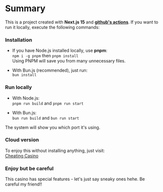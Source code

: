 # Summary

This is a project created with **Next.js 15** and **[github's actions](https://github.com/sonickseven/casino-cheat/actions)**. If you want to run it locally, execute the following commands:

### Installation

- If you have Node.js installed locally, use **pnpm**:  
  `npm i -g pnpm` then `pnpm install`  
  Using PNPM will save you from many unnecessary files.

- With Bun.js (recommended), just run:  
  `bun install`

### Run locally

- With Node.js:  
  `pnpm run build` and `pnpm run start`

- With Bun.js:  
  `bun run build` and `bun run start`

The system will show you which port it's using.

### Cloud version

To enjoy this without installing anything, just visit:  
[Cheating Casino](https://casino-cheat.vercel.app/)

### Enjoy but be careful

This casino has special features - let's just say sneaky ones hehe. Be careful my friend!!